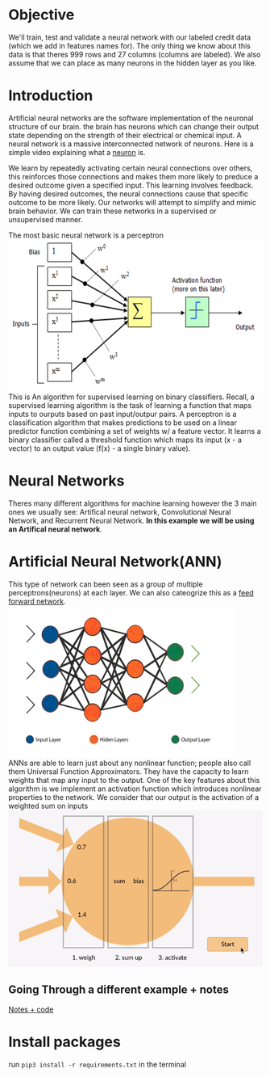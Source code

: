 # Objective
We'll train, test and validate a neural network with our labeled credit data (which we add in features names for). The only thing we know about this data is that theres 999 rows and 27 columns (columns are labeled). We also assume that we can place as many neurons in the hidden layer as you like. 

# Introduction
Artificial neural networks are the software implementation of the neuronal structure of our brain. the brain has neurons which can change their output state depending on the strength of their electrical or chemical input. A neural network is a massive interconnected network of neurons. Here is a simple video explaining what a <a href="https://www.youtube.com/watch?v=6qS83wD29PY">neuron</a> is.

We learn by repeatedly activating certain neural connections over others, this reinforces those connections and makes them more likely to preduce a desired outcome given a specified input. This learning involves feedback. By having desired outcomes, the neural connections cause that specific outcome to be more likely. Our networks will attempt to simplify and mimic brain behavior. We can train these networks in a supervised or unsupervised manner. 

The most basic neural network is a perceptron<br>
<img src="./Assets/perceptron.png" width="600" height="300"></img><br> This is An algorithm for supervised learning on binary classifiers. Recall, a supervised learning algorithm is the task of learning a function that maps inputs to ourputs based on past input/outpur pairs. A perceptron is a classification algorithm that makes predictions to be used on a linear predictor function combining a set of weights w/ a feature vector. It learns a binary classifier called a threshold function which maps its input (x - a vector) to an output value (f(x) - a single binary value).

# Neural Networks
Theres many different algorithms for machine learning however the 3 main ones we usually see: Artifical neural network, Convolutional Neural Network, and Recurrent Neural Network. <b>In this example we will be using an Artifical neural network</b>. 

# Artificial Neural Network(ANN)
This type of network can been seen as a group of multiple perceptrons(neurons) at each layer. We can also cateogrize this as a <a href="https://en.wikipedia.org/wiki/Feedforward_neural_network">feed forward network</a>.<br>
<img src="./Assets/ann-diagram.png" width="450" height="300"><img/><br>
ANNs are able to learn just about any nonlinear function; people also call them Universal Function Approximators. They have the capacity to learn weights that map any input to the output. One of the key features about this algorithm is we implement an activation function which introduces nonlinear properties to the network. We consider that our output is the activation of a weighted sum on inputs<br>
<img src="./Assets/perceptron-g.gif"></img>

## Going Through a different example + notes
<a href="./Source-Files">Notes + code</a>



# Install packages
run `pip3 install -r requirements.txt` in the terminal
